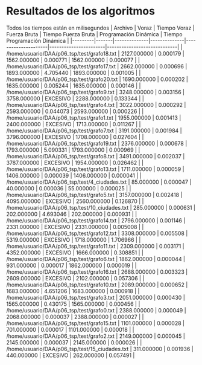 # Resultados de los algoritmos
Todos los tiempos están en milisegundos
| Archivo | Voraz | Tiempo Voraz | Fuerza Bruta | Tiempo Fuerza Bruta | Programación Dinámica | Tiempo Programación Dinámica |
|---------|-------|--------------|--------------|---------------------|-----------------------|-----------------------------|
| /home/usuario/DAA/p06_tsp/test/grafo18.txt | 2127.000000 | 0.000179 | 1562.000000 | 0.000771 | 1562.000000 | 0.000077 | 
| /home/usuario/DAA/p06_tsp/test/grafo17.txt | 2662.000000 | 0.000696 | 1893.000000 | 4.705440 | 1893.000000 | 0.001005 | 
| /home/usuario/DAA/p06_tsp/test/grafo20.txt | 1690.000000 | 0.000202 | 1635.000000 | 0.005244 | 1635.000000 | 0.000146 | 
| /home/usuario/DAA/p06_tsp/test/grafo9.txt | 3248.000000 | 0.003156 | 3758.000000 | EXCESIVO | 2288.000000 | 0.133344 | 
| /home/usuario/DAA/p06_tsp/test/grafo4.txt | 3022.000000 | 0.000292 | 2593.000000 | 0.044073 | 2593.000000 | 0.000226 | 
| /home/usuario/DAA/p06_tsp/test/grafo1.txt | 1955.000000 | 0.001413 | 2400.000000 | EXCESIVO | 1713.000000 | 0.011267 | 
| /home/usuario/DAA/p06_tsp/test/grafo7.txt | 3191.000000 | 0.001984 | 3796.000000 | EXCESIVO | 1708.000000 | 0.027604 | 
| /home/usuario/DAA/p06_tsp/test/grafo19.txt | 2376.000000 | 0.000678 | 1793.000000 | 5.090331 | 1793.000000 | 0.000969 | 
| /home/usuario/DAA/p06_tsp/test/grafo8.txt | 3491.000000 | 0.002037 | 3787.000000 | EXCESIVO | 1954.000000 | 0.026462 | 
| /home/usuario/DAA/p06_tsp/test/grafo13.txt | 1711.000000 | 0.000059 | 1406.000000 | 0.000039 | 1406.000000 | 0.000041 | 
| /home/usuario/DAA/p06_tsp/test/4_ciudades.txt | 85.000000 | 0.000047 | 40.000000 | 0.000036 | 55.000000 | 0.000025 | 
| /home/usuario/DAA/p06_tsp/test/grafo5.txt | 3157.000000 | 0.002418 | 4095.000000 | EXCESIVO | 2560.000000 | 0.126870 | 
| /home/usuario/DAA/p06_tsp/test/10_ciudades.txt | 285.000000 | 0.000631 | 202.000000 | 4.693046 | 202.000000 | 0.000931 | 
| /home/usuario/DAA/p06_tsp/test/grafo14.txt | 2796.000000 | 0.001146 | 2331.000000 | EXCESIVO | 2331.000000 | 0.005008 | 
| /home/usuario/DAA/p06_tsp/test/grafo12.txt | 3308.000000 | 0.005508 | 5319.000000 | EXCESIVO | 1718.000000 | 1.706966 | 
| /home/usuario/DAA/p06_tsp/test/grafo11.txt | 2309.000000 | 0.003171 | 4352.000000 | EXCESIVO | 1666.000000 | 0.308851 | 
| /home/usuario/DAA/p06_tsp/test/grafo6.txt | 1862.000000 | 0.000044 | 931.000000 | 0.000017 | 1862.000000 | 0.000019 | 
| /home/usuario/DAA/p06_tsp/test/grafo16.txt | 2688.000000 | 0.003323 | 2609.000000 | EXCESIVO | 2102.000000 | 0.057306 | 
| /home/usuario/DAA/p06_tsp/test/grafo10.txt | 2089.000000 | 0.000652 | 1683.000000 | 4.651206 | 1683.000000 | 0.000918 | 
| /home/usuario/DAA/p06_tsp/test/grafo3.txt | 2051.000000 | 0.000430 | 1565.000000 | 0.430175 | 1565.000000 | 0.000456 | 
| /home/usuario/DAA/p06_tsp/test/grafo0.txt | 2388.000000 | 0.000049 | 2068.000000 | 0.000037 | 2388.000000 | 0.000027 | 
| /home/usuario/DAA/p06_tsp/test/grafo15.txt | 1101.000000 | 0.000028 | 701.000000 | 0.000017 | 1101.000000 | 0.000018 | 
| /home/usuario/DAA/p06_tsp/test/grafo2.txt | 2149.000000 | 0.000045 | 2145.000000 | 0.000037 | 2145.000000 | 0.000026 | 
| /home/usuario/DAA/p06_tsp/test/15_ciudades.txt | 311.000000 | 0.001936 | 440.000000 | EXCESIVO | 262.000000 | 0.057491 | 
